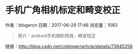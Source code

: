# 手机广角相机标定和畸变校正
作者：blogercn
日期：2017-06-29 17:46
浏览量：1083
> 简介：android手机相机特效，畸变校正

 链接：http://blog.csdn.net/cnbloger/article/details/73845258
